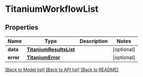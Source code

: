 # TitaniumWorkflowList


## Properties
Name | Type | Description | Notes
------------ | ------------- | ------------- | -------------
**data** | [**TitaniumResultsList**](TitaniumResultsList.md) |  | [optional] 
**error** | [**TitaniumError**](TitaniumError.md) |  | [optional] 

[[Back to Model list]](../README.md#documentation-for-models) [[Back to API list]](../README.md#documentation-for-api-endpoints) [[Back to README]](../README.md)


